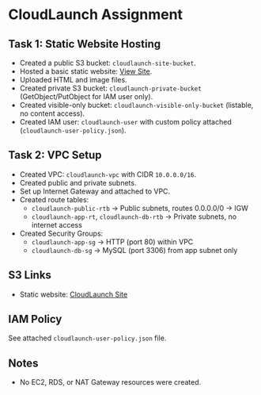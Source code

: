 # CloudLaunch Assignment

## Task 1: Static Website Hosting

- Created a public S3 bucket: `cloudlaunch-site-bucket`.
- Hosted a basic static website: [View Site](http://cloudlaunch-site-bucket0895.s3-website-us-east-1.amazonaws.com/).
- Uploaded HTML and image files.
- Created private S3 bucket: `cloudlaunch-private-bucket` (GetObject/PutObject for IAM user only).
- Created visible-only bucket: `cloudlaunch-visible-only-bucket` (listable, no content access).
- Created IAM user: `cloudlaunch-user` with custom policy attached (`cloudlaunch-user-policy.json`).

## Task 2: VPC Setup

- Created VPC: `cloudlaunch-vpc` with CIDR `10.0.0.0/16`.
- Created public and private subnets.
- Set up Internet Gateway and attached to VPC.
- Created route tables:
  - `cloudlaunch-public-rtb` → Public subnets, routes 0.0.0.0/0 → IGW
  - `cloudlaunch-app-rt`, `cloudlaunch-db-rtb` → Private subnets, no internet access
- Created Security Groups:
  - `cloudlaunch-app-sg` → HTTP (port 80) within VPC
  - `cloudlaunch-db-sg` → MySQL (port 3306) from app subnet only

## S3 Links

- Static website: [CloudLaunch Site](http://cloudlaunch-site-bucket0895.s3-website-us-east-1.amazonaws.com/)

## IAM Policy

See attached `cloudlaunch-user-policy.json` file.

## Notes

- No EC2, RDS, or NAT Gateway resources were created.
